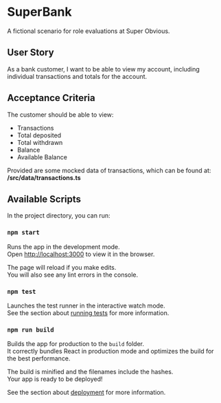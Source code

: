 # SuperBank
A fictional scenario for role evaluations at Super Obvious.

## User Story
As a bank customer, I want to be able to view my account, including individual transactions and totals for the account.
## Acceptance Criteria
The customer should be able to view:
- Transactions
- Total deposited
- Total withdrawn
- Balance
- Available Balance


Provided are some mocked data of transactions, which can be found at:\
**/src/data/transactions.ts**
## Available Scripts

In the project directory, you can run:

### `npm start`

Runs the app in the development mode.\
Open [http://localhost:3000](http://localhost:3000) to view it in the browser.

The page will reload if you make edits.\
You will also see any lint errors in the console.

### `npm test`

Launches the test runner in the interactive watch mode.\
See the section about [running tests](https://facebook.github.io/create-react-app/docs/running-tests) for more information.

### `npm run build`

Builds the app for production to the `build` folder.\
It correctly bundles React in production mode and optimizes the build for the best performance.

The build is minified and the filenames include the hashes.\
Your app is ready to be deployed!

See the section about [deployment](https://facebook.github.io/create-react-app/docs/deployment) for more information.
